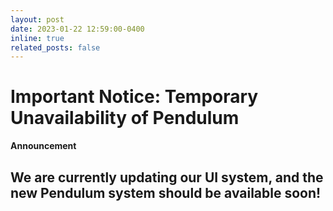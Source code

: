 ```yaml
---
layout: post
date: 2023-01-22 12:59:00-0400
inline: true
related_posts: false
---
```


# Important Notice: Temporary Unavailability of Pendulum 

**Announcement** 

We are currently updating our UI system, and the new Pendulum system should be available soon!
---
